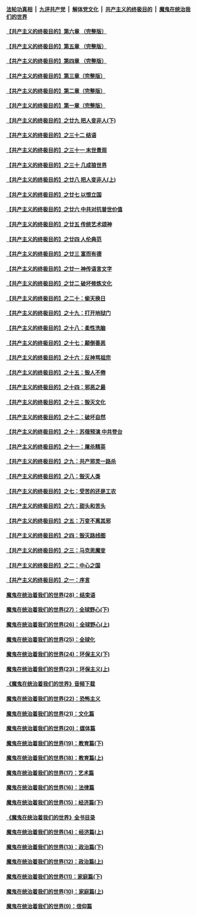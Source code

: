 ####  [法轮功真相](../../../../basic/blob/master/README.md?t=01151413) &nbsp;|&nbsp; [九评共产党](../../../../9ping.md/blob/master/README.md?t=01151413) &nbsp;|&nbsp; [解体党文化](../../../../jtdwh.md/blob/master/README.md?t=01151413)  &nbsp;|&nbsp; [共产主义的终极目的](../../../../gczydzjmd.md/blob/master/README.md?t=01151413) &nbsp;|&nbsp; [魔鬼在统治我们的世界](../../../../mgztzwmdsj.md/blob/master/README.md?t=01151413) 

#### [【共产主义的终极目的】第六章 （完整版）](../pages/nsc422/n11428913.md?t=01151413) 

#### [【共产主义的终极目的】第五章 （完整版）](../pages/nsc422/n11428912.md?t=01151413) 

#### [【共产主义的终极目的】第四章 （完整版）](../pages/nsc422/n11428907.md?t=01151413) 

#### [【共产主义的终极目的】第三章（完整版）](../pages/nsc422/n11428848.md?t=01151413) 

#### [【共产主义的终极目的】第二章（完整版）](../pages/nsc422/n11428831.md?t=01151413) 

#### [【共产主义的终极目的】第一章（完整版）](../pages/nsc422/n11417651.md?t=01151413) 

#### [【共产主义的终极目的】之廿九 把人变非人(下)](../pages/nsc422/n11344140.md?t=01151413) 

#### [【共产主义的终极目的】之三十二 结语](../pages/nsc422/n11360535.md?t=01151413) 

#### [【共产主义的终极目的】之三十一 末世景观](../pages/nsc422/n11351129.md?t=01151413) 

#### [【共产主义的终极目的】之三十 几成狼世界](../pages/nsc422/n11348280.md?t=01151413) 

#### [【共产主义的终极目的】之廿八 把人变非人(上)](../pages/nsc422/n11340492.md?t=01151413) 

#### [【共产主义的终极目的】之廿七 以恨立国](../pages/nsc422/n11336944.md?t=01151413) 

#### [【共产主义的终极目的】之廿六 中共对抗普世价值](../pages/nsc422/n11324785.md?t=01151413) 

#### [【共产主义的终极目的】之廿五 传统艺术颂神](../pages/nsc422/n11296396.md?t=01151413) 

#### [【共产主义的终极目的】之廿四 人伦典范](../pages/nsc422/n11296397.md?t=01151413) 

#### [【共产主义的终极目的】之廿三 富而有德](../pages/nsc422/n11283598.md?t=01151413) 

#### [【共产主义的终极目的】之廿一 神传语言文字](../pages/nsc422/n11263265.md?t=01151413) 

#### [【共产主义的终极目的】之廿二 破坏修炼文化](../pages/nsc422/n11245728.md?t=01151413) 

#### [【共产主义的终极目的】之二十：偷天换日](../pages/nsc422/n11238846.md?t=01151413) 

#### [【共产主义的终极目的】之十九：打开地狱门](../pages/nsc422/n11206376.md?t=01151413) 

#### [【共产主义的终极目的】之十八：柔性洗脑](../pages/nsc422/n11199994.md?t=01151413) 

#### [【共产主义的终极目的】之十七：颠倒善恶](../pages/nsc422/n11179782.md?t=01151413) 

#### [【共产主义的终极目的】之十六：反神骂祖宗](../pages/nsc422/n11166798.md?t=01151413) 

#### [【共产主义的终极目的】之十五：毁人不倦](../pages/nsc422/n11166792.md?t=01151413) 

#### [【共产主义的终极目的】之十四：邪恶之最](../pages/nsc422/n11150249.md?t=01151413) 

#### [【共产主义的终极目的】之十三：毁灭文化](../pages/nsc422/n11135227.md?t=01151413) 

#### [【共产主义的终极目的】之十二：破坏自然](../pages/nsc422/n11135214.md?t=01151413) 

#### [【共产主义的终极目的】之十：苏俄预演 中共登台](../pages/nsc422/n11118424.md?t=01151413) 

#### [【共产主义的终极目的】之十一：屠杀精英](../pages/nsc422/n11118442.md?t=01151413) 

#### [【共产主义的终极目的】之九：共产邪灵一路杀](../pages/nsc422/n11114139.md?t=01151413) 

#### [【共产主义的终极目的】之八：毁灭人类](../pages/nsc422/n11108503.md?t=01151413) 

#### [【共产主义的终极目的】之七：受苦的还是工农](../pages/nsc422/n11101809.md?t=01151413) 

#### [【共产主义的终极目的】之六：甜头和苦头](../pages/nsc422/n11096971.md?t=01151413) 

#### [【共产主义的终极目的】之五：万变不离其邪](../pages/nsc422/n11091285.md?t=01151413) 

#### [【共产主义的终极目的】之四：毁灭路线图](../pages/nsc422/n11086284.md?t=01151413) 

#### [【共产主义的终极目的】之三：马克思魔变](../pages/nsc422/n11061941.md?t=01151413) 

#### [【共产主义的终极目的】之二：中心之国](../pages/nsc422/n11047728.md?t=01151413) 

#### [【共产主义的终极目的】之一：序言](../pages/nsc422/n11086077.md?t=01151413) 

#### [魔鬼在统治着我们的世界(28)：结束语](../pages/nsc422/n10936246.md?t=01151413) 

#### [魔鬼在统治着我们的世界(27)：全球野心(下)](../pages/nsc422/n10928319.md?t=01151413) 

#### [魔鬼在统治着我们的世界(26)：全球野心(上)](../pages/nsc422/n10900318.md?t=01151413) 

#### [魔鬼在统治着我们的世界(25)：全球化](../pages/nsc422/n10788205.md?t=01151413) 

#### [魔鬼在统治着我们的世界(24)：环保主义(下)](../pages/nsc422/n10695307.md?t=01151413) 

#### [魔鬼在统治着我们的世界(23)：环保主义(上)](../pages/nsc422/n10688613.md?t=01151413) 

#### [《魔鬼在统治着我们的世界》音频下载](../pages/nsc422/n10635553.md?t=01151413) 

#### [魔鬼在统治着我们的世界(22)：恐怖主义](../pages/nsc422/n10614727.md?t=01151413) 

#### [魔鬼在统治着我们的世界(21)：文化篇](../pages/nsc422/n10597706.md?t=01151413) 

#### [魔鬼在统治着我们的世界(20)：媒体篇](../pages/nsc422/n10586579.md?t=01151413) 

#### [魔鬼在统治着我们的世界(19)：教育篇(下)](../pages/nsc422/n10564808.md?t=01151413) 

#### [魔鬼在统治着我们的世界(18)：教育篇(上)](../pages/nsc422/n10526970.md?t=01151413) 

#### [魔鬼在统治着我们的世界(17)：艺术篇](../pages/nsc422/n10499093.md?t=01151413) 

#### [魔鬼在统治着我们的世界(16)：法律篇](../pages/nsc422/n10485969.md?t=01151413) 

#### [魔鬼在统治着我们的世界(15)：经济篇(下)](../pages/nsc422/n10469975.md?t=01151413) 

#### [《魔鬼在统治着我们的世界》全书目录](../pages/nsc422/n10464261.md?t=01151413) 

#### [魔鬼在统治着我们的世界(14)：经济篇(上)](../pages/nsc422/n10457370.md?t=01151413) 

#### [魔鬼在统治着我们的世界(13)：政治篇(下)](../pages/nsc422/n10448270.md?t=01151413) 

#### [魔鬼在统治着我们的世界(12)：政治篇(上)](../pages/nsc422/n10444576.md?t=01151413) 

#### [魔鬼在统治着我们的世界(11)：家庭篇(下)](../pages/nsc422/n10440961.md?t=01151413) 

#### [魔鬼在统治着我们的世界(10)：家庭篇(上)](../pages/nsc422/n10435448.md?t=01151413) 

#### [魔鬼在统治着我们的世界(9)：信仰篇](../pages/nsc422/n10432159.md?t=01151413) 

